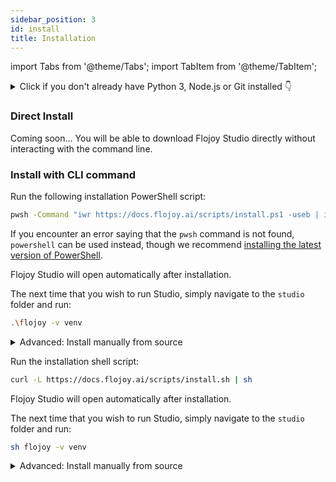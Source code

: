 ```yaml
---
sidebar_position: 3
id: install
title: Installation
---
```


import Tabs from '@theme/Tabs';
import TabItem from '@theme/TabItem';

<details>

<summary>Click if you don't already have Python 3, Node.js or Git installed 👇</summary>

To install Flojoy, firstly there are a few prequisites needed on your machine.

### Python >= 3.10

[Download](https://www.python.org/downloads/)

Python and `pip` are required to install and run the Flojoy nodes. The minimum version requirement for Python is `3.10` and `20.0` for `pip`.

Open your Terminal and type `python3 –version` to see if you already have Python installed and what the version number is.

### Node.js

[Download](https://nodejs.org/en/download/package-manager/)

Node.js is required to run Flojoy's app interface.

Open your Terminal and type `node -v` to see if you already have Node.js installed.

### Git

[Download](https://git-scm.com/download)

Git is required to run the installation script

Open your Terminal and type `git -v` to see if you already have Git installed.

</details>

### Direct Install

Coming soon... You will be able to download Flojoy Studio directly without interacting with the command line.

### Install with CLI command

<Tabs groupId="platform" queryString="platform">
  
<TabItem value="windows" label="Windows">
<div>

Run the following installation PowerShell script:

```bash
pwsh -Command "iwr https://docs.flojoy.ai/scripts/install.ps1 -useb | iex"
```

If you encounter an error saying that the `pwsh` command is not found, `powershell` can be used instead, though we recommend [installing the latest version of PowerShell](https://learn.microsoft.com/en-us/powershell/scripting/install/installing-powershell-on-windows).

Flojoy Studio will open automatically after installation.

The next time that you wish to run Studio, simply navigate to the `studio` folder and run:

```bash
.\flojoy -v venv
```

<details>
<summary>Advanced: Install manually from source</summary>

1. <a href="https://learn.microsoft.com/en-us/powershell/scripting/install/installing-powershell-on-windows">Update your PowerShell</a> to at least >= v7.0.0.

2. [Clone the repository](https://github.com/flojoy-io/studio) with the `--recursive` argument as follows:

```bash
git clone --recursive https://github.com/flojoy-io/studio.git
```

3. Navigate into the project root:

```bash
cd studio
```

4. We highly recommend creating a Python virtual environment inside the `studio` folder by running the command:

```bash
python3.10 -m venv venv
```

5. Finally, run:

```bash
.\flojoy -v venv
```

Optional flags:

<ul>
  <li><code>-v</code> provides the path to the Python virtual environment</li>
  <li><code>-n</code> skips installing the Node packages in package.json</li>
  <li><code>-p</code> skips installing the Python packages in requirements.txt</li>
  <li><code>-P</code> runs the backend server on a specific port</li>
  <li><code>-s</code> To <b>NOT</b> update submodules</li>
  <li><code>-S</code> To <b>NOT</b> enable Sentry</li>
  <li><code>-T</code> To enable Telemetry</li>
  <li><code>-d</code> To enable debug mode for backend</li>
</ul>

</details>

</div>
</TabItem>
<TabItem value="unix" label="Mac & Linux">
<div>

Run the installation shell script:

```bash
curl -L https://docs.flojoy.ai/scripts/install.sh | sh
```

Flojoy Studio will open automatically after installation.

The next time that you wish to run Studio, simply navigate to the `studio` folder and run:

```bash
sh flojoy -v venv
```

<details>
<summary>Advanced: Install manually from source</summary>

1. <a href="https://github.com/flojoy-io/studio">Clone the repository</a> with the <code>--recursive</code> flag as follows:

```bash
git clone --recursive https://github.com/flojoy-io/studio.git
```

2. Navigate into the project root:

```bash
cd studio
```

3. We highly recommend creating a Python virtual environment inside the `studio` folder by running the command:

```bash
python3.10 -m venv venv
```

5. Finally, run:

```bash
bash flojoy -v venv -p
```

Optional flags:

<ul>
  <li><code>-v</code> provides the path to the Python virtual environment</li>
  <li><code>-n</code> skips installing the Node packages in package.json</li>
  <li><code>-p</code> skips installing the Python packages in requirements.txt</li>
  <li><code>-P</code> runs the backend server on a specific port</li>
  <li><code>-s</code> To <b>NOT</b> update submodules</li>
  <li><code>-S</code> To <b>NOT</b> enable Sentry</li>
  <li><code>-T</code> To enable Telemetry</li>
  <li><code>-d</code> To enable debug mode for backend</li>
</ul>

</details>

</div>
</TabItem>

</Tabs>
